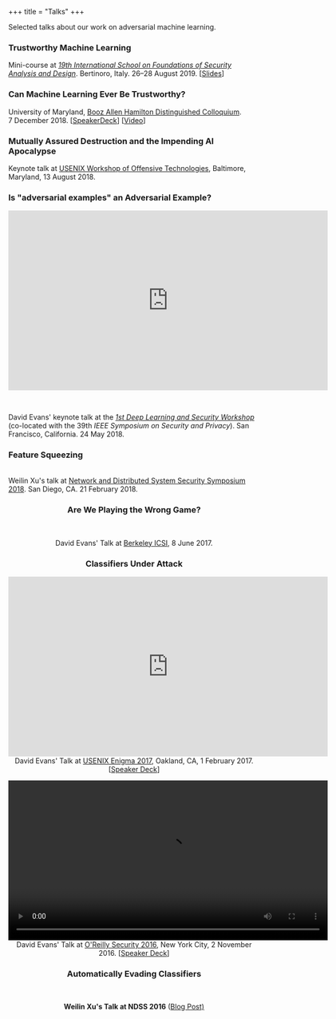 +++
title = "Talks"
+++

Selected talks about our work on adversarial machine learning.

### Trustworthy Machine Learning

Mini-course at <a href="http://www.sti.uniurb.it/events/fosad19/"><em>19th International School on Foundations of Security Analysis and Design</em></a>. Bertinoro, Italy. 26&ndash;28 August 2019.
[<a href="https://jeffersonswheel.org/fosad2019/">Slides</a>]

### Can Machine Learning Ever Be Trustworthy?

University of Maryland, <a  href="https://ece.umd.edu/events/distinguished-colloquium-series">Booz Allen Hamilton Distinguished Colloquium</a>. 7&nbsp;December 2018. [<a  href="https://speakerdeck.com/evansuva/can-machine-learning-ever-be-trustworthy">SpeakerDeck</a>]
    [<a
    href="https://vid.umd.edu/detsmediasite/Play/e8009558850944bfb2cac477f8d741711d?catalog=74740199-303c-49a2-9025-2dee0a195650">Video</a>]

### Mutually Assured Destruction and the Impending AI Apocalypse

<center>
<p><script async class="speakerdeck-embed" data-id="5f72d8151bae4c5a9bb54ab33372f125" data-ratio="1.77777777777778" src="//speakerdeck.com/assets/embed.js" width="650"></script></p>
</center>
				
Keynote talk at <a href="https://www.usenix.org/conference/woot18/workshop-program">USENIX Workshop of Offensive Technologies</a>, Baltimore, Maryland, 13 August 2018.

### Is "adversarial examples" an Adversarial Example?

<center>
<iframe width="640" height="360" src="https://www.youtube-nocookie.com/embed/sFhD6ABghf8?rel=0" frameborder="0" allow="autoplay; encrypted-media" allowfullscreen></iframe><br>
</p>
<p>
<script async class="speakerdeck-embed"
	data-id="9d2c5bf9b3444a8a992762f5cd6ea7fe"
	data-ratio="1.77777777777778" src="//speakerdeck.com/assets/embed.js"></script>
</center><br>

David Evans' keynote talk at the <a href="https://www.ieee-security.org/TC/SPW2018/DLS/#"><em>1st Deep Learning and Security Workshop</em></a> (co-located with the 39th <em>IEEE Symposium on Security and Privacy</em>). San Francisco, California. 24 May 2018.

### Feature Squeezing

<center>
<script async class="speakerdeck-embed" data-id="cdfcf454436240e4ab1a6c4d594e5c7a" data-ratio="1.77777777777778" src="//speakerdeck.com/assets/embed.js"></script>
</center><br>
Weilin Xu's talk at <a href="http://www.ndss-symposium.org/ndss2018/">Network and Distributed System Security Symposium 2018</a>. San Diego, CA. 21 February 2018.
<center>

### Are We Playing the Wrong Game?

<script async class="speakerdeck-embed" data-id="450d6c5f23dd452b8504ac4b8c1bbf84" data-ratio="1.77777777777778" src="//speakerdeck.com/assets/embed.js"></script><br>
David Evans' Talk at <a href="https://www.icsi.berkeley.edu/icsi/events/2017/06/adversarial-machine-learning">Berkeley ICSI</a>, 8 June 2017.

### Classifiers Under Attack

<iframe width="640" height="360" src="https://www.youtube.com/embed/XYJamxDROOs" frameborder="0" allowfullscreen align="center"></iframe><br>
David Evans' Talk at <a href="https://www.usenix.org/conference/enigma2017/conference-program/presentation/evans">USENIX Enigma 2017</a>, Oakland, CA, 1 February 2017. [<A href="https://speakerdeck.com/evansuva/classifiers-under-attack-1">Speaker Deck</a>]</br>
 </p>

<p>
<video width="640" source src="https://www.cs.virginia.edu/evans/talks/oreilly.mp4" type="video/mp4">
</video><br>
David Evans' Talk at <a href="http://conferences.oreilly.com/security/network-data-security-ny/public/schedule/detail/53176">O'Reilly Security 2016</a>, New York City, 2 November 2016. [<a href="https://speakerdeck.com/evansuva/classifiers-under-attack">Speaker Deck</a>]<br>
</p>

### Automatically Evading Classifiers
 
<script async class="speakerdeck-embed" data-id="0a82f51fd6534cdbb58f3df1bcbc004f" data-ratio="1.77777777777778" src="//speakerdeck.com/assets/embed.js"></script><br>
<b>Weilin Xu's Talk at NDSS 2016</b> (<a href="http://www.jeffersonswheel.org/2016/ndss-talk-automatically-evading-classifiers-including-gmails">Blog Post)</a>


